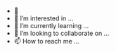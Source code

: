 - 👋 
- 👀 I’m interested in ...
- 🌱 I’m currently learning ...
- 💞️ I’m looking to collaborate on ...
- 📫 How to reach me ...

<!---
270304ak/270304ak is a ✨ special ✨ repository because its `README.md` (this file) appears on your GitHub profile.
You can click the Preview link to take a look at your changes.
--->
